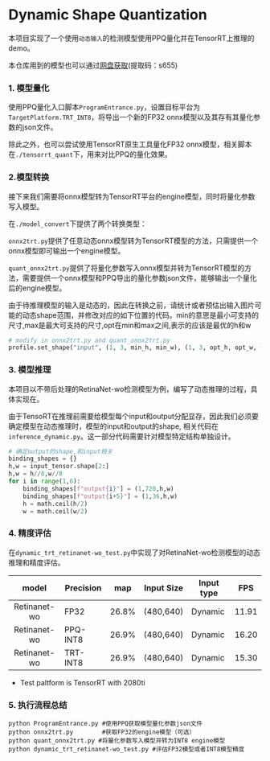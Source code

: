 # Dynamic Shape Quantization

本项目实现了一个使用`动态输入`的检测模型使用PPQ量化并在TensorRT上推理的demo。

本仓库用到的模型也可以通过[网盘获取](https://pan.baidu.com/s/1D1xZuQN6bR221u_NkmHPpA )(提取码：s655)

### 1. 模型量化

使用PPQ量化入口脚本`ProgramEntrance.py`，设置目标平台为`TargetPlatform.TRT_INT8`，将导出一个新的FP32 onnx模型以及其存有其量化参数的json文件。

除此之外，也可以尝试使用TensorRT原生工具量化FP32 onnx模型，相关脚本在`./tensorrt_quant`下，用来对比PPQ的量化效果。

### 2.模型转换

接下来我们需要将onnx模型转为TensorRT平台的engine模型，同时将量化参数写入模型。

 在`./model_convert`下提供了两个转换类型：

`onnx2trt.py`提供了任意动态onnx模型转为TensorRT模型的方法，只需提供一个onnx模型即可输出一个engine模型。

`quant_onnx2trt.py`提供了将量化参数写入onnx模型并转为TensorRT模型的方法，需要提供一个onnx模型和PPQ导出的量化参数json文件，能够输出一个量化后的engine模型。

由于待推理模型的输入是动态的，因此在转换之前，请统计或者预估出输入图片可能的动态shape范围，并修改对应的如下位置的代码。min的意思是最小可支持的尺寸,max是最大可支持的尺寸,opt在min和max之间,表示的应该是最优的h和w

```python
# modify in onnx2trt.py and quant_onnx2trt.py
profile.set_shape("input", (1, 3, min_h, min_w), (1, 3, opt_h, opt_w, (1, 3, max_h,max_w))
```

### 3. 模型推理

本项目以不带后处理的RetinaNet-wo检测模型为例，编写了动态推理的过程，具体实现在。

由于TensoRT在推理前需要给模型每个input和output分配显存，因此我们必须要确定模型在动态推理时，模型的input和output的shape, 相关代码在`inference_dynamic.py`。这一部分代码需要针对模型特定结构单独设计。

```python
# 确定output的shape,和input相关
binding_shapes = {}
h,w = input_tensor.shape[2:]
h,w = h//8,w//8
for i in range(1,6):
    binding_shapes[f"output{i}"] = (1,720,h,w)
    binding_shapes[f"output{i+5}"] = (1,36,h,w)
    h = math.ceil(h/2)
    w = math.ceil(w/2)
```

### 4. 精度评估

在`dynamic_trt_retinanet-wo_test.py`中实现了对RetinaNet-wo检测模型的动态推理和精度评估。

|    model     | Precision | map   | Input Size | Input type | FPS   |
| :----------: | --------- | ----- | ---------- | ---------- | ----- |
| Retinanet-wo | FP32      | 26.8% | (480,640)  | Dynamic    | 11.91 |
| Retinanet-wo | PPQ-INT8  | 26.9% | (480,640)  | Dynamic    | 16.20 |
| Retinanet-wo | TRT-INT8  | 26.9% | (480,640)  | Dynamic    | 15.30 |

* Test paltform is TensorRT with 2080ti 

### 5. 执行流程总结

```shell
python ProgramEntrance.py #使用PPQ获取模型量化参数json文件
python onnx2trt.py        #获取FP32的engine模型（可选）
python quant_onnx2trt.py #将量化参数写入模型并转为INT8 engine模型
python dynamic_trt_retinanet-wo_test.py #评估FP32模型或者INT8模型精度
```



